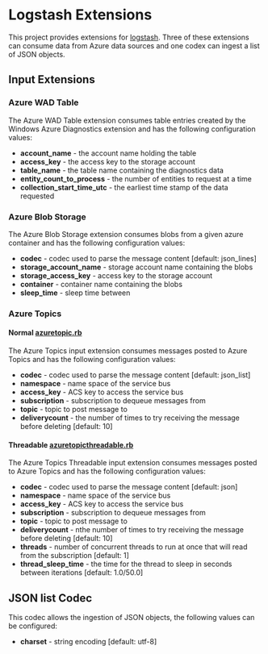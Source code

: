 # Logstash Extensions
This project provides extensions for [logstash](http://logstash.net/). Three of these extensions can consume data from Azure data sources and one codex can ingest a list of JSON objects.

## Input Extensions
### Azure WAD Table
The Azure WAD Table extension consumes table entries created by the Windows Azure Diagnostics extension and has the following configuration values:
- **account_name** - the account name holding the table
- **access_key** - the access key to the storage account
- **table_name** - the table name containing the diagnostics data
- **entity_count_to_process** - the number of entities to request at a time
- **collection_start_time_utc** - the earliest time stamp of the data requested

### Azure Blob Storage
The Azure Blob Storage extension consumes blobs from a given azure container and has the following configuration values:
- **codec** - codec used to parse the message content [default: json_lines]
- **storage_account_name** - storage account name containing the blobs
- **storage_access_key** - access key to the storage account
- **container** - container name containing the blobs
- **sleep_time** - sleep time between 

### Azure Topics
#### Normal [azuretopic.rb](../logstash-extension/inputs/azuretopic.rb)
The Azure Topics input extension consumes messages posted to Azure Topics and has the following configuration values:
- **codec** - codec used to parse the message content [default: json_list]
- **namespace** - name space of the service bus
- **access_key** - ACS key to access the service bus
- **subscription** - subscription to dequeue messages from
- **topic** - topic to post message to
- **deliverycount** - the number of times to try receiving the message before deleting [default: 10]

#### Threadable [azuretopicthreadable.rb](../logstash-extension/inputs/azuretopicthreadable.rb)
The Azure Topics Threadable input extension consumes messages posted to Azure Topics and has the following configuration values:
- **codec** - codec used to parse the message content [default: json]
- **namespace** - name space of the service bus
- **access_key** - ACS key to access the service bus
- **subscription** - subscription to dequeue messages from
- **topic** - topic to post message to
- **deliverycount** - nthe number of times to try receiving the message before deleting [default: 10]
- **threads** - number of concurrent threads to run at once that will read from the subscription [default: 1]
- **thread_sleep_time** - the time for the thread to sleep in seconds between iterations [default: 1.0/50.0]

## JSON list Codec
This codec allows the ingestion of JSON objects, the following values can be configured:
- **charset** - string encoding [default: utf-8]
